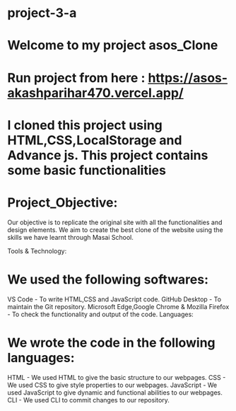 # project-3-a
#  Welcome to my project asos_Clone 
#  Run project from here : https://asos-akashparihar470.vercel.app/
#  I cloned this project using HTML,CSS,LocalStorage and Advance js. This project contains some basic functionalities

# Project_Objective:

Our objective is to replicate the original site with all the functionalities and design elements. We aim to create the best clone of the website using the skills we have learnt through Masai School.

Tools & Technology:

# We used the following softwares:

VS Code - To write HTML,CSS and JavaScript code.
GitHub Desktop - To maintain the Git repository.
Microsoft Edge,Google Chrome & Mozilla Firefox - To check the functionality and output of the code.
Languages:

# We wrote the code in the following languages:

HTML - We used HTML to give the basic structure to our webpages.
CSS - We used CSS to give style properties to our webpages.
JavaScript - We used JavaScript to give dynamic and functional abilities to our webpages.
CLI - We used CLI to commit changes to our repository.
